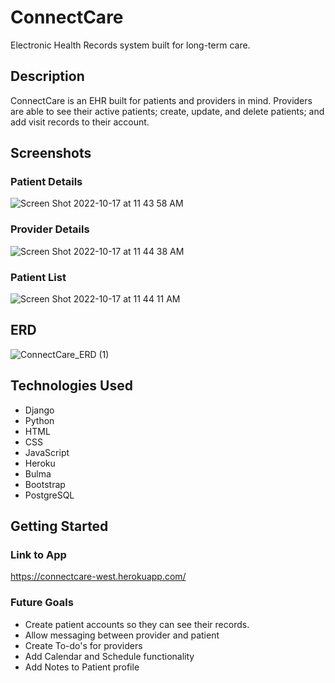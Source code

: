 # ConnectCare
Electronic Health Records system built for long-term care.

## Description
ConnectCare is an EHR built for patients and providers in mind. Providers are able to see their active patients; create, update, and delete patients; and add visit records to their account. 

## Screenshots
### Patient Details
![Screen Shot 2022-10-17 at 11 43 58 AM](https://user-images.githubusercontent.com/73357380/196235708-79383df5-ef3c-4bd3-8c68-a283da25d81a.png)

### Provider Details
![Screen Shot 2022-10-17 at 11 44 38 AM](https://user-images.githubusercontent.com/73357380/196235795-1089990f-34fe-473f-be1a-15d7f0b9720d.png)

### Patient List
![Screen Shot 2022-10-17 at 11 44 11 AM](https://user-images.githubusercontent.com/73357380/196235830-cd7aad95-b034-43be-93ad-02b7745cb378.png)

## ERD
![ConnectCare_ERD (1)](https://user-images.githubusercontent.com/73357380/196238362-9f46daca-db75-4e10-aa69-1557b7d2b0d9.png)

## Technologies Used

- Django
- Python
- HTML
- CSS
- JavaScript
- Heroku
- Bulma
- Bootstrap
- PostgreSQL

## Getting Started

### Link to App
https://connectcare-west.herokuapp.com/

### Future Goals

- Create patient accounts so they can see their records. 
- Allow messaging between provider and patient
- Create To-do's for providers
- Add Calendar and Schedule functionality
- Add Notes to Patient profile








